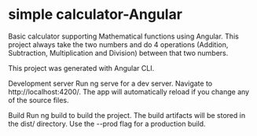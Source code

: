 # simple calculator-Angular

Basic calculator supporting Mathematical functions using Angular. This project always take the two numbers and do 4 operations (Addition, Subtraction, Multiplication and Division) between that two numbers.

This project was generated with Angular CLI.

Development server
Run ng serve for a dev server. Navigate to http://localhost:4200/. The app will automatically reload if you change any of the source files.

Build
Run ng build to build the project. The build artifacts will be stored in the dist/ directory. Use the --prod flag for a production build.
